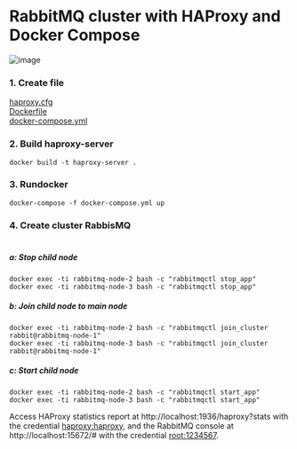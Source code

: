 # RabbitMQ cluster with HAProxy and Docker Compose

![image](https://user-images.githubusercontent.com/18477507/153174563-ab03b29d-097d-45a1-90ec-539b0e74f997.png)

### 1. Create file<br>
[haproxy.cfg](https://github.com/duonghd7/hd-docker-rabbitmq-cluster/blob/master/haproxy.cfg)<br>
[Dockerfile](https://github.com/duonghd7/hd-docker-rabbitmq-cluster/blob/master/Dockerfile)<br>
[docker-compose.yml](https://github.com/duonghd7/hd-docker-rabbitmq-cluster/blob/master/docker-compose.yml)<rb>

### 2. Build haproxy-server
```code
docker build -t haproxy-server .
```
### 3. Rundocker
```code
docker-compose -f docker-compose.yml up
```
### 4. Create cluster RabbisMQ<br><br>
##### a: Stop child node
```code
docker exec -ti rabbitmq-node-2 bash -c "rabbitmqctl stop_app"
docker exec -ti rabbitmq-node-3 bash -c "rabbitmqctl stop_app"
```
##### b: Join child node to main node
```code
docker exec -ti rabbitmq-node-2 bash -c "rabbitmqctl join_cluster rabbit@rabbitmq-node-1"
docker exec -ti rabbitmq-node-3 bash -c "rabbitmqctl join_cluster rabbit@rabbitmq-node-1"
```
##### c: Start child node
```code
docker exec -ti rabbitmq-node-2 bash -c "rabbitmqctl start_app"
docker exec -ti rabbitmq-node-3 bash -c "rabbitmqctl start_app"
```

Access HAProxy statistics report at http://localhost:1936/haproxy?stats with the credential [haproxy:haproxy](https://github.com/duonghd7/hd-docker-rabbitmq-cluster/blob/master/haproxy.cfg), and the RabbitMQ console at http://localhost:15672/# with the credential [root:1234567](https://github.com/duonghd7/hd-docker-rabbitmq-cluster/blob/master/.env).
